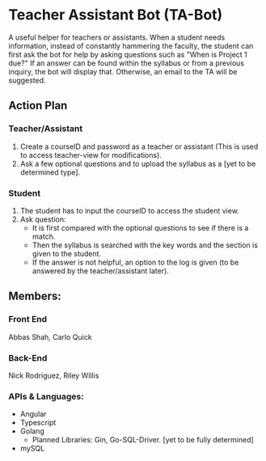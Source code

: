 # Teacher Assistant Bot (TA-Bot)
A useful helper for teachers or assistants. When a student needs information, instead of constantly hammering the faculty, the student can first ask the bot for help by asking questions such as "When is Project 1 due?" If an answer can be found within the syllabus or from a previous inquiry, the bot will display that. Otherwise, an email to the TA will be suggested.

## Action Plan
### Teacher/Assistant
1) Create a courseID and password as a teacher or assistant (This is used to access teacher-view for modifications).
2) Ask a few optional questions and to upload the syllabus as a [yet to be determined type].

### Student
1) The student has to input the courseID to access the student view.
2) Ask question:
   - It is first compared with the optional questions to see if there is a match.
   - Then the syllabus is searched with the key words and the section is given to the student.
   - If the answer is not helpful, an option to the log is given (to be answered by the teacher/assistant later).

## Members:
### Front End
Abbas Shah, Carlo Quick

### Back-End
Nick Rodriguez, Riley Willis

### APIs & Languages:
   - Angular
   - Typescript
   - Golang
      * Planned Libraries: Gin, Go-SQL-Driver. [yet to be fully determined]
   - mySQL
